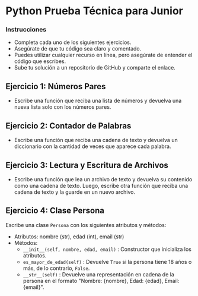 # Python Prueba Técnica para Junior

### Instrucciones
- Completa cada uno de los siguientes ejercicios.
- Asegúrate de que tu código sea claro y comentado.
- Puedes utilizar cualquier recurso en línea, pero asegúrate de entender el código que escribes.
- Sube tu solución a un repositorio de GitHub y comparte el enlace.

## Ejercicio 1: Números Pares

- Escribe una función que reciba una lista de números y devuelva una nueva lista solo con los números pares.

## Ejercicio 2: Contador de Palabras

- Escribe una función que reciba una cadena de texto y devuelva un diccionario con la cantidad de veces que aparece cada palabra.

## Ejercicio 3: Lectura y Escritura de Archivos

- Escribe una función que lea un archivo de texto y devuelva su contenido como una cadena de texto. Luego, escribe otra función que reciba una cadena de texto y la guarde en un nuevo archivo.

## Ejercicio 4: Clase Persona

Escribe una clase `Persona` con los siguientes atributos y métodos:
- Atributos: nombre (str), edad (int), email (str)
- Métodos:
  - `__init__(self, nombre, edad, email)` : Constructor que inicializa los atributos.
  - `es_mayor_de_edad(self)` : Devuelve `True` si la persona tiene 18 años o más, de lo contrario, `False`.
  - `__str__(self)` : Devuelve una representación en cadena de la persona en el formato "Nombre: {nombre}, Edad: {edad}, Email: {email}".

